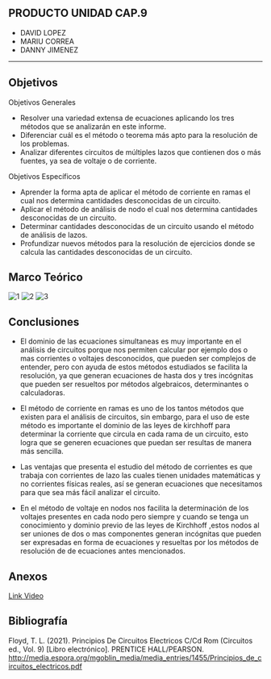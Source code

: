 
## PRODUCTO UNIDAD CAP.9
- DAVID LOPEZ
- MARIU CORREA
- DANNY JIMENEZ

---------------------------------------------

## Objetivos

Objetivos Generales

- Resolver una variedad extensa de ecuaciones aplicando los tres métodos que se analizarán en este informe.
- Diferenciar cuál es el método o teorema más apto para la resolución de los problemas.
- Analizar diferentes circuitos de múltiples lazos que contienen dos o más fuentes, ya sea de voltaje o de corriente.

Objetivos Específicos

- Aprender la forma apta de aplicar el método de corriente en ramas el cual nos determina cantidades desconocidas de un circuito.
- Aplicar el método de análisis de nodo el cual nos determina cantidades desconocidas de un circuito.
- Determinar cantidades desconocidas de un circuito usando el método de análisis de lazos.
- Profundizar nuevos métodos para la resolución de ejercicios donde se calcula las cantidades desconocidas de un circuito.

## Marco Teórico 
![1](https://user-images.githubusercontent.com/76136049/104145800-6cc54700-5396-11eb-8ba7-0b165aacb5ad.png)
![2](https://user-images.githubusercontent.com/76136049/104145797-6c2cb080-5396-11eb-9a60-f1daea5e31d9.png)
![3](https://user-images.githubusercontent.com/76136049/104145799-6cc54700-5396-11eb-8944-7e543357ce90.png)


##  Conclusiones 

- El dominio de las ecuaciones simultaneas es muy importante en el análisis de circuitos porque nos permiten calcular por ejemplo dos o mas corrientes o voltajes desconocidos, que pueden ser complejos de entender, pero con ayuda de estos métodos estudiados se facilita la resolución, ya que generan ecuaciones de hasta dos y tres incógnitas que pueden ser resueltos por métodos algebraicos, determinantes o calculadoras.

- El método de corriente en ramas es uno de los tantos métodos que existen para el análisis de circuitos, sin embargo, para el uso de este método es importante el dominio de las leyes de kirchhoff para determinar la corriente que circula en cada rama de un circuito, esto logra que se generen ecuaciones que puedan ser resultas de manera más sencilla.

- Las ventajas que presenta el estudio del método de corrientes es que trabaja con corrientes de lazo las cuales tienen unidades matemáticas y no corrientes físicas reales, así se generan ecuaciones que necesitamos para que sea más fácil analizar el circuito. 

- En el método de voltaje en nodos nos facilita la determinación de los voltajes presentes en cada nodo pero siempre y cuando se tenga un conocimiento y dominio previo de las leyes de Kirchhoff ,estos nodos al ser uniones de dos o mas componentes generan incógnitas que pueden ser expresadas en forma de ecuaciones y resueltas por los métodos de resolución de de ecuaciones antes mencionados.

## Anexos 

[Link Video](https://www.youtube.com/watch?v=Xvgd0J6M0PM&t=14s "Link Video")


##  Bibliografía 
Floyd, T. L. (2021). Principios De Circuitos Electricos C/Cd Rom (Circuitos ed., Vol. 9) [Libro electrónico]. PRENTICE HALL/PEARSON. http://media.espora.org/mgoblin_media/media_entries/1455/Principios_de_circuitos_electricos.pdf


